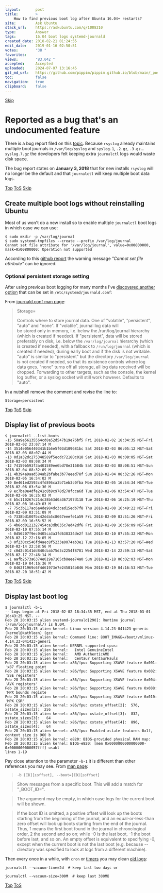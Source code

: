 ```yaml
---
layout:       post
title:        >
    How to find previous boot log after Ubuntu 16.04+ restarts?
site:         Ask Ubuntu
stack_url:    https://askubuntu.com/q/1008210
type:         Answer
tags:         16.04 boot logs systemd-journald
created_date: 2018-02-21 01:24:55
edit_date:    2019-01-16 02:50:51
votes:        "38 "
favorites:    
views:        "83,042 "
accepted:     Accepted
uploaded:     2024-07-07 13:16:45
git_md_url:   https://github.com/pippim/pippim.github.io/blob/main/_posts/2018/2018-02-21-How-to-find-previous-boot-log-after-Ubuntu-16.04_-restarts_.md
toc:          false
navigation:   true
clipboard:    false
---
```



<a id="hdr1"></a>
<div class="hdr-bar">  <a href="#hdr2">Skip</a></div>

# Reported as a bug that's an undocumented feature

There is a bug report filed on this [topic][1]. Because `rsyslog` already maintains multiple boot journals in `/var/log/syslog` and `syslog.1`, `.2.gz`, `.3.gz`... `syslog.7.gz` the developers felt keeping extra `journalctl` logs would waste disk space.

The bug report states on **January 3, 2018** that for new installs `rsyslog` will no longer be the default and that `journalctl` will keep multiple boot data logs.


<a id="hdr2"></a>
<div class="hdr-bar">  <a href="#">Top</a>  <a href="#hdr1">ToS</a>  <a href="#hdr3">Skip</a></div>

## Create multiple boot logs without reinstalling Ubuntu

Most of us won't do a new install so to enable multiple `journalctl` boot logs in which case we can use:

``` 
$ sudo mkdir -p /var/log/journal
$ sudo systemd-tmpfiles --create --prefix /var/log/journal
Cannot set file attribute for '/var/log/journal', value=0x00800000, mask=0x00800000: Operation not supported
```

According to this [github report][2] the warning message *"Cannot set file attribute"* can be ignored.

### Optional persistent storage setting

After using previous boot logging for many months I've [discovered another option][3] that can be set in `/etc/systemd/journald.conf`:

From [journald.conf man page][4]:

> Storage=  
>   
> Controls where to store journal data. One of "volatile", "persistent", "auto" and "none". If "volatile", journal log data will  
> be stored only in memory, i.e. below the /run/log/journal hierarchy  
> (which is created if needed). If "persistent", data will be stored  
> preferably on disk, i.e. below the `/var/log/journal` hierarchy (which  
> is created if needed), with a fallback to `/run/log/journal` (which is  
> created if needed), during early boot and if the disk is not writable.  
> "auto" is similar to "persistent" but the directory `/var/log/journal`  
> is not created if needed, so that its existence controls where log  
> data goes. "none" turns off all storage, all log data received will be  
> dropped. Forwarding to other targets, such as the console, the kernel  
> log buffer, or a syslog socket will still work however. Defaults to  
> "auto".  

In a nutshell remove the comment and revise the line to:

``` 
Storage=persistent
```




<a id="hdr3"></a>
<div class="hdr-bar">  <a href="#">Top</a>  <a href="#hdr2">ToS</a>  <a href="#hdr4">Skip</a></div>

## Display list of previous boots

``` 
$ journalctl --list-boots
-15 58a9e56135564cd8a52d547b19e76bf5 Fri 2018-02-02 18:34:35 MST—Fri 2018-02-02 23:07:14 M
-14 3514e056440341b1b6e5f03d109681bc Sat 2018-02-03 06:05:12 MST—Sat 2018-02-03 08:07:44 M
-13 0d1a32dc275348589f5ecdc72180c018 Sat 2018-02-03 08:08:05 MST—Sat 2018-02-03 08:08:34 M
-12 74159b593f3a401589ee6bd78e31684b Sat 2018-02-03 08:08:51 MST—Sun 2018-02-04 08:32:09 M
-11 4b394a9aad584ab2bfabe3b77eeed78f Sun 2018-02-04 08:32:26 MST—Mon 2018-02-05 16:54:02 M
-10 8e461ed2593c4fd896ca3b71eb3c0fba Mon 2018-02-05 16:54:34 MST—Tue 2018-02-06 03:54:30 M
 -9 ec7ba0e4dfe241c0b9c978d278fcca6d Tue 2018-02-06 03:54:47 MST—Tue 2018-02-06 16:25:02 M
 -8 b5c110267c214c38b63d0a367197d118 Tue 2018-02-06 16:25:19 MST—Thu 2018-02-08 16:49:03 M
 -7 75c3b117ac6a4de984dc3ced15edb7f8 Thu 2018-02-08 16:49:22 MST—Fri 2018-02-09 03:51:09 M
 -6 7338bd1007bc42dda5c8667eeefe1a59 Fri 2018-02-09 03:51:26 MST—Fri 2018-02-09 16:55:52 M
 -5 4b6cd0121327454ca3db035c7ed42df6 Fri 2018-02-09 16:56:09 MST—Sat 2018-02-10 07:55:14 M
 -4 0d56207f9ec0405ca3a3fd638334de2f Sat 2018-02-10 07:55:32 MST—Mon 2018-02-12 22:16:05 M
 -3 0f230cc546fd4aec8f5233e0074ab3e1 Tue 2018-02-13 03:57:20 MST—Wed 2018-02-14 22:58:56 M
 -2 c0d2c0141dd840cbab75d3c2254f8781 Wed 2018-02-14 22:59:13 MST—Sat 2018-02-17 22:46:14 M
 -1 aafb2573a6374e019a7165cb8eee74a0 Sun 2018-02-18 06:02:03 MST—Mon 2018-02-19 04:16:36 M
  0 8462f1969c6f4d61973e7e245014b846 Mon 2018-02-19 04:16:53 MST—Tue 2018-02-20 18:51:42 M
```


<a id="hdr4"></a>
<div class="hdr-bar">  <a href="#">Top</a>  <a href="#hdr3">ToS</a>  <a href="#hdr5">Skip</a></div>

## Display last boot log

``` 
$ journalctl -b-1
-- Logs begin at Fri 2018-02-02 18:34:35 MST, end at Thu 2018-03-01 16:43:25 MST. --
Feb 28 20:03:15 alien systemd-journald[290]: Runtime journal (/run/log/journal/) is 8.0M, 
Feb 28 20:03:15 alien kernel: Linux version 4.14.23-041423-generic (kernel@kathleen) (gcc 
Feb 28 20:03:15 alien kernel: Command line: BOOT_IMAGE=/boot/vmlinuz-4.14.23-041423-generi
Feb 28 20:03:15 alien kernel: KERNEL supported cpus:
Feb 28 20:03:15 alien kernel:   Intel GenuineIntel
Feb 28 20:03:15 alien kernel:   AMD AuthenticAMD
Feb 28 20:03:15 alien kernel:   Centaur CentaurHauls
Feb 28 20:03:15 alien kernel: x86/fpu: Supporting XSAVE feature 0x001: 'x87 floating point
Feb 28 20:03:15 alien kernel: x86/fpu: Supporting XSAVE feature 0x002: 'SSE registers'
Feb 28 20:03:15 alien kernel: x86/fpu: Supporting XSAVE feature 0x004: 'AVX registers'
Feb 28 20:03:15 alien kernel: x86/fpu: Supporting XSAVE feature 0x008: 'MPX bounds registe
Feb 28 20:03:15 alien kernel: x86/fpu: Supporting XSAVE feature 0x010: 'MPX CSR'
Feb 28 20:03:15 alien kernel: x86/fpu: xstate_offset[2]:  576, xstate_sizes[2]:  256
Feb 28 20:03:15 alien kernel: x86/fpu: xstate_offset[3]:  832, xstate_sizes[3]:   64
Feb 28 20:03:15 alien kernel: x86/fpu: xstate_offset[4]:  896, xstate_sizes[4]:   64
Feb 28 20:03:15 alien kernel: x86/fpu: Enabled xstate features 0x1f, context size is 960 b
Feb 28 20:03:15 alien kernel: e820: BIOS-provided physical RAM map:
Feb 28 20:03:15 alien kernel: BIOS-e820: [mem 0x0000000000000000-0x0000000000057fff] usabl
lines 1-19
```

Pay close attention to the parameter `-b-1` it is different than other references you may see. From [man page][5]:

> `-b [ID][±offset], --boot=[ID][±offset]`  

> Show messages from a specific boot. This will add a match for "_BOOT_ID=".  

> The argument may be empty, in which case logs for the current boot will be shown.  

> If the boot ID is omitted, a positive offset will look up the boots starting from the beginning of the journal, and an equal-or-less-than zero offset will look up boots starting from the end of the journal. Thus, 1 means the first boot found in the journal in chronological order, 2 the second and so on; while -0 is the last boot, -1 the boot before last, and so on. An empty offset is equivalent to specifying -0, except when the current boot is not the last boot (e.g. because --directory was specified to look at logs from a different machine).  

Then every once in a while, with `cron` or [timers][6] you may clean [old logs][7]:

``` 
journalctl --vacuum-time=2d  # keep last two days or

journalctl --vacuum-size=300M  # keep last 300MB
```


  [1]: https://bugs.launchpad.net/ubuntu/+source/systemd/+bug/1618188
  [2]: https://github.com/systemd/systemd/issues/5607
  [3]: https://www.freedesktop.org/software/systemd/man/journald.conf.html
  [4]: http://www.freedesktop.org/software/systemd/man/journald.conf.html
  [5]: https://www.freedesktop.org/software/systemd/man/journalctl.html
  [6]: https://www.freedesktop.org/software/systemd/man/systemd.timer.html
  [7]: https://unix.stackexchange.com/a/194058/209677


<a id="hdr5"></a>
<div class="hdr-bar">  <a href="#">Top</a>  <a href="#hdr4">ToS</a></div>

